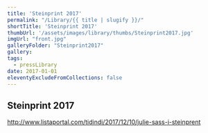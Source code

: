 ```yaml
---
title: 'Steinprint 2017'
permalink: "/Library/{{ title | slugify }}/"
shortTitle: 'Steinprint 2017'
thumbUrl: '/assets/images/library/thumbs/Steinprint2017.jpg'
imgUrl: "front.jpg"
galleryFolder: "Steinprint2017"
gallery:
tags:
  - pressLibrary
date: 2017-01-01
eleventyExcludeFromCollections: false
---
```



<div class="Txt">
  <h2>Steinprint 2017</h2>
  <p><a href="http://www.listaportal.com/tidindi/2017/12/10/julie-sass-i-steinprent" target="_blank">http://www.listaportal.com/tidindi/2017/12/10/julie-sass-i-steinprent</a></p>
</div>